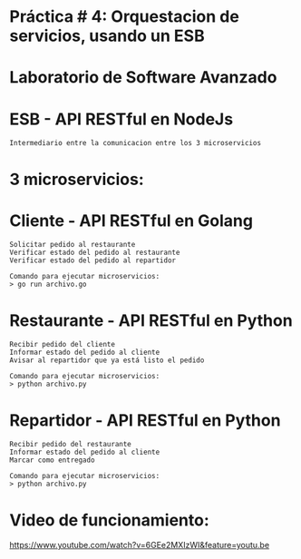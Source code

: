 # Práctica # 4: Orquestacion de servicios, usando un ESB
# Laboratorio de Software Avanzado


# ESB - API RESTful en NodeJs
	Intermediario entre la comunicacion entre los 3 microservicios

# 3 microservicios:
# Cliente - API RESTful en Golang
	Solicitar pedido al restaurante
    Verificar estado del pedido al restaurante
    Verificar estado del pedido al repartidor

    Comando para ejecutar microservicios:
    > go run archivo.go

# Restaurante - API RESTful en Python
    Recibir pedido del cliente
    Informar estado del pedido al cliente
    Avisar al repartidor que ya está listo el pedido

    Comando para ejecutar microservicios:
    > python archivo.py

# Repartidor - API RESTful en Python
    Recibir pedido del restaurante
    Informar estado del pedido al cliente
    Marcar como entregado

	Comando para ejecutar microservicios:
    > python archivo.py

# Video de funcionamiento:
https://www.youtube.com/watch?v=6GEe2MXIzWI&feature=youtu.be
